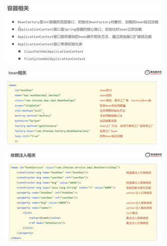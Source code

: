![alt text](<assets/18. 核心容器总结/image.png>)

![alt text](<assets/18. 核心容器总结/image-1.png>)

![alt text](<assets/18. 核心容器总结/image-2.png>)